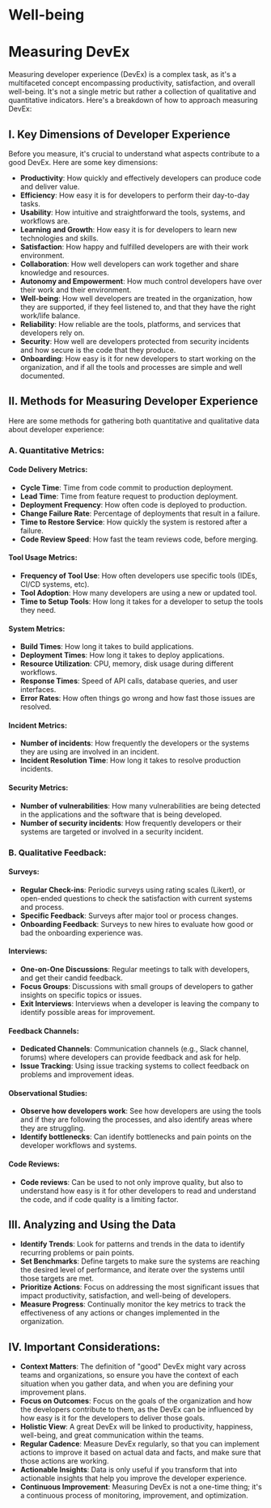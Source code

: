 # Well-being

# Measuring DevEx

Measuring developer experience (DevEx) is a complex task, as it's a multifaceted concept encompassing productivity, satisfaction, and overall well-being. It's not a single metric but rather a collection of qualitative and quantitative indicators. Here's a breakdown of how to approach measuring DevEx:

## I. Key Dimensions of Developer Experience

Before you measure, it's crucial to understand what aspects contribute to a good DevEx. Here are some key dimensions:

- **Productivity**: How quickly and effectively developers can produce code and deliver value.
- **Efficiency**: How easy it is for developers to perform their day-to-day tasks.
- **Usability**: How intuitive and straightforward the tools, systems, and workflows are.
- **Learning and Growth**: How easy it is for developers to learn new technologies and skills.
- **Satisfaction**: How happy and fulfilled developers are with their work environment.
- **Collaboration**: How well developers can work together and share knowledge and resources.
- **Autonomy and Empowerment**: How much control developers have over their work and their environment.
- **Well-being**: How well developers are treated in the organization, how they are supported, if they feel listened to, and that they have the right work/life balance.
- **Reliability**: How reliable are the tools, platforms, and services that developers rely on.
- **Security**: How well are developers protected from security incidents and how secure is the code that they produce.
- **Onboarding**: How easy is it for new developers to start working on the organization, and if all the tools and processes are simple and well documented.

## II. Methods for Measuring Developer Experience

Here are some methods for gathering both quantitative and qualitative data about developer experience:

### A. Quantitative Metrics:

#### Code Delivery Metrics:
- **Cycle Time**: Time from code commit to production deployment.
- **Lead Time**: Time from feature request to production deployment.
- **Deployment Frequency**: How often code is deployed to production.
- **Change Failure Rate**: Percentage of deployments that result in a failure.
- **Time to Restore Service**: How quickly the system is restored after a failure.
- **Code Review Speed**: How fast the team reviews code, before merging.

#### Tool Usage Metrics:
- **Frequency of Tool Use**: How often developers use specific tools (IDEs, CI/CD systems, etc).
- **Tool Adoption**: How many developers are using a new or updated tool.
- **Time to Setup Tools**: How long it takes for a developer to setup the tools they need.

#### System Metrics:
- **Build Times**: How long it takes to build applications.
- **Deployment Times**: How long it takes to deploy applications.
- **Resource Utilization**: CPU, memory, disk usage during different workflows.
- **Response Times**: Speed of API calls, database queries, and user interfaces.
- **Error Rates**: How often things go wrong and how fast those issues are resolved.

#### Incident Metrics:
- **Number of incidents**: How frequently the developers or the systems they are using are involved in an incident.
- **Incident Resolution Time**: How long it takes to resolve production incidents.

#### Security Metrics:
- **Number of vulnerabilities**: How many vulnerabilities are being detected in the applications and the software that is being developed.
- **Number of security incidents**: How frequently developers or their systems are targeted or involved in a security incident.

### B. Qualitative Feedback:

#### Surveys:
- **Regular Check-ins**: Periodic surveys using rating scales (Likert), or open-ended questions to check the satisfaction with current systems and process.
- **Specific Feedback**: Surveys after major tool or process changes.
- **Onboarding Feedback**: Surveys to new hires to evaluate how good or bad the onboarding experience was.

#### Interviews:
- **One-on-One Discussions**: Regular meetings to talk with developers, and get their candid feedback.
- **Focus Groups**: Discussions with small groups of developers to gather insights on specific topics or issues.
- **Exit Interviews**: Interviews when a developer is leaving the company to identify possible areas for improvement.

#### Feedback Channels:
- **Dedicated Channels**: Communication channels (e.g., Slack channel, forums) where developers can provide feedback and ask for help.
- **Issue Tracking**: Using issue tracking systems to collect feedback on problems and improvement ideas.

#### Observational Studies:
- **Observe how developers work**: See how developers are using the tools and if they are following the processes, and also identify areas where they are struggling.
- **Identify bottlenecks**: Can identify bottlenecks and pain points on the developer workflows and systems.

#### Code Reviews:
- **Code reviews**: Can be used to not only improve quality, but also to understand how easy is it for other developers to read and understand the code, and if code quality is a limiting factor.

## III. Analyzing and Using the Data

- **Identify Trends**: Look for patterns and trends in the data to identify recurring problems or pain points.
- **Set Benchmarks**: Define targets to make sure the systems are reaching the desired level of performance, and iterate over the systems until those targets are met.
- **Prioritize Actions**: Focus on addressing the most significant issues that impact productivity, satisfaction, and well-being of developers.
- **Measure Progress**: Continually monitor the key metrics to track the effectiveness of any actions or changes implemented in the organization.

## IV. Important Considerations:

- **Context Matters**: The definition of "good" DevEx might vary across teams and organizations, so ensure you have the context of each situation when you gather data, and when you are defining your improvement plans.
- **Focus on Outcomes**: Focus on the goals of the organization and how the developers contribute to them, as the DevEx can be influenced by how easy is it for the developers to deliver those goals.
- **Holistic View**: A great DevEx will be linked to productivity, happiness, well-being, and great communication within the teams.
- **Regular Cadence**: Measure DevEx regularly, so that you can implement actions to improve it based on actual data and facts, and make sure that those actions are working.
- **Actionable Insights**: Data is only useful if you transform that into actionable insights that help you improve the developer experience.
- **Continuous Improvement**: Measuring DevEx is not a one-time thing; it's a continuous process of monitoring, improvement, and optimization.
